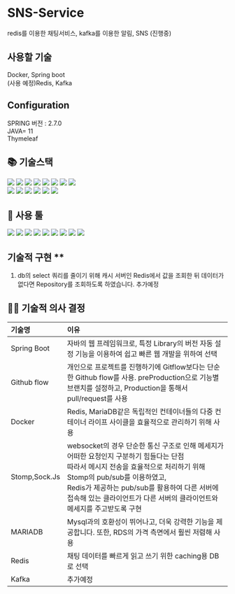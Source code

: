 # SNS-Service
redis를 이용한 채팅서비스, kafka를 이용한 알림, SNS (진행중)

## 사용할 기술<br>
Docker, Spring boot<br>
(사용 예정)Redis, Kafka

## Configuration
SPRING 버전 : 2.7.0<br>
JAVA= 11<br>
Thymeleaf<br>
<!-- MARIADB:10 <br>
REDIS:6 -->

## 📚 기술스택
<img src="https://img.shields.io/badge/Docker-536DFE?style=flat-square&logo=Java&logoColor=white"/> <img src="https://img.shields.io/badge/Gradle-02303A?style=flat-square&logo=Gradle&logoColor=white"/>
<img src="https://img.shields.io/badge/Java-536DFE?style=flat-square&logo=Java&logoColor=white"/> <img src="https://img.shields.io/badge/Gradle-02303A?style=flat-square&logo=Gradle&logoColor=white"/>
<img src="https://img.shields.io/badge/Spring Boot-6DB33F?style=flat-square&logo=Spring Boot&logoColor=white"/>
<img src="https://img.shields.io/badge/Redis-DC382D?style=flat-square&logo=Redis&logoColor=white"/>
<img src="https://img.shields.io/badge/NGINX-009639?style=flat-square&logo=NGINX&logoColor=white"/>
<img src="https://img.shields.io/badge/Swagger-85EA2D?style=flat-square&logo=Swagger&logoColor=white"/>
<br>
<img src="https://img.shields.io/badge/Amazon EC2-FF9900?style=flat-square&logo=Amazon EC2&logoColor=white"/> <img src="https://img.shields.io/badge/Amazon S3-569A31?style=flat-square&logo=Amazon S3&logoColor=white"/>
<img src="https://img.shields.io/badge/Stomp-000000?style=flat-square&logo=Stomp&logoColor=white"/>
<img src="https://img.shields.io/badge/Sock.JS-000000?style=flat-square&logo=Sock.JS&logoColor=white"/>
<img src="https://img.shields.io/badge/GitHub Actions-2088FF?style=flat-square&logo=GitHub Actions&logoColor=white"/>
<img src="https://img.shields.io/badge/Kafka-85EA2D?style=flat-square&logo=Swagger&logoColor=white"/>


## 🔧 사용 툴
<img src="https://img.shields.io/badge/GitHub-181717?style=flat-square&logo=GitHub&logoColor=white"/> <img src="https://img.shields.io/badge/Git-F05032?style=flat-square&logo=Git&logoColor=white"/>
<img src="https://img.shields.io/badge/IntelliJ IDEA-000000?style=flat-square&logo=IntelliJ IDEA&logoColor=white"/>
<img src="https://img.shields.io/badge/Sourcetree-0052CC?style=flat-square&logo=Sourcetree&logoColor=white"/>
<img src="https://img.shields.io/badge/Notion-000000?style=flat-square&logo=Notion&logoColor=white"/>
<img src="https://img.shields.io/badge/Postman-FF6C37?style=flat-square&logo=Postman&logoColor=white"/>
<img src="https://img.shields.io/badge/Slack-4A154B?style=flat-square&logo=Slack&logoColor=white"/>
<img src="https://img.shields.io/badge/MySQL-4479A1?style=flat-square&logo=MySQL&logoColor=white"/>
<img src="https://img.shields.io/badge/Figma-F24E1E?style=flat-square&logo=Figma&logoColor=white"/>

## 기술적 구현 **
1. db의 select 쿼리를 줄이기 위해 캐시 서버인 Redis에서 값을 조회한 뒤 데이터가 없다면 Repository를 조회하도록 하였습니다.
추가예정

## 🧑‍💻 기술적 의사 결정
| 기술명           | 이유                                                                                                                                                                                                                                                 |
|:--------------|:---------------------------------------------------------------------------------------------------------------------------------------------------------------------------------------------------------------------------------------------------|
| Spring Boot   | 자바의 웹 프레임워크로, 특정 Library의 버전 자동 설정 기능을 이용하여 쉽고 빠른 웹 개발을 위하여 선택                                                                                                                                                                                     |
|Github flow    | 개인으로 프로젝트를 진행하기에 Gitflow보다는 단순한 Github flow를 사용. preProduction으로 기능별 브랜치를 설정하고, Production을 통해서 pull/request를 사용 |
| Docker        | Redis, MariaDB같은 독립적인 컨테이너들의 다중 컨테이너 라이프 사이클을 효율적으로 관리하기 위해 사용|
| Stomp,Sock.Js | websocket의 경우 단순한 통신 구조로 인해 메세지가 어떠한 요청인지 구분하기 힘들다는 단점 <br> 따라서 메시지 전송을 효율적으로 처리하기 위해 Stomp의 pub/sub를 이용하였고, <br>Redis가 제공하는 pub/sub를 활용하여 다른 서버에 접속해 있는 클라이언트가 다른 서버의 클라이언트와 메세지를 주고받도록 구현 |
| MARIADB       | Mysql과의 호환성이 뛰어나고, 더욱 강력한 기능을 제공합니다. 또한, RDS의 가격 측면에서 훨씬 저렴해 사용|
| Redis         | 채팅 데이터를 빠르게 읽고 쓰기 위한 caching용 DB로 선택|
| Kafka         | 추가예정|
